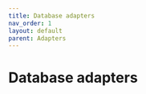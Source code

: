 ```yaml
---
title: Database adapters
nav_order: 1
layout: default
parent: Adapters
---
```


# Database adapters

